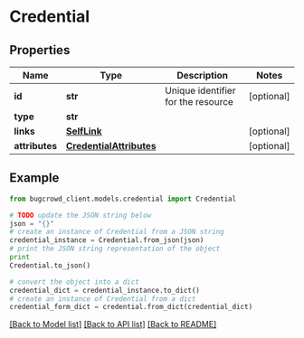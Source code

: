 # Credential


## Properties

Name | Type | Description | Notes
------------ | ------------- | ------------- | -------------
**id** | **str** | Unique identifier for the resource | [optional] 
**type** | **str** |  | 
**links** | [**SelfLink**](SelfLink.md) |  | [optional] 
**attributes** | [**CredentialAttributes**](CredentialAttributes.md) |  | [optional] 

## Example

```python
from bugcrowd_client.models.credential import Credential

# TODO update the JSON string below
json = "{}"
# create an instance of Credential from a JSON string
credential_instance = Credential.from_json(json)
# print the JSON string representation of the object
print
Credential.to_json()

# convert the object into a dict
credential_dict = credential_instance.to_dict()
# create an instance of Credential from a dict
credential_form_dict = credential.from_dict(credential_dict)
```
[[Back to Model list]](../README.md#documentation-for-models) [[Back to API list]](../README.md#documentation-for-api-endpoints) [[Back to README]](../README.md)


